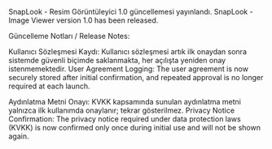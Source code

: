 SnapLook - Resim Görüntüleyici 1.0 güncellemesi yayınlandı.
SnapLook - Image Viewer version 1.0 has been released.

Güncelleme Notları / Release Notes:

Kullanıcı Sözleşmesi Kaydı: Kullanıcı sözleşmesi artık ilk onaydan sonra sistemde güvenli biçimde saklanmakta, her açılışta yeniden onay istenmemektedir.
User Agreement Logging: The user agreement is now securely stored after initial confirmation, and repeated approval is no longer required at each launch.

Aydınlatma Metni Onayı: KVKK kapsamında sunulan aydınlatma metni yalnızca ilk kullanımda onaylanır; tekrar gösterilmez.
Privacy Notice Confirmation: The privacy notice required under data protection laws (KVKK) is now confirmed only once during initial use and will not be shown again.
